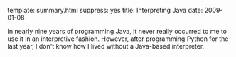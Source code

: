 template: summary.html
suppress: yes
title: Interpreting Java
date: 2009-01-08

In nearly nine years of programming Java, it never really occurred
to me to use it in an interpretive fashion. However, after
programming Python for the last year, I don't know how I lived
without a Java-based interpreter.
